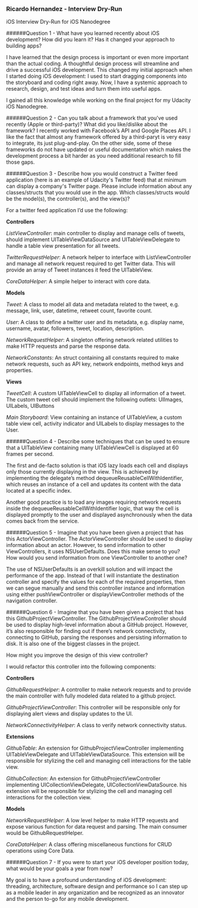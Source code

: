 ### Ricardo Hernandez - Interview Dry-Run

iOS Interview Dry-Run for iOS Nanodegree

######Question 1 - What have you learned recently about iOS development? How did you learn it? Has it changed your approach to building apps?

I have learned that the design process is important or even more important than the actual coding. A thoughtful design process will streamline and drive a successful iOS development. This changed my initial approach when I started doing iOS development: I used to start dragging components into the storyboard and coding right away. Now, I have a systemic approach to research, design, and test ideas and turn them into useful apps.

I gained all this knowledge while working on the final project for my Udacity iOS Nanodegree.

######Question 2 - Can you talk about a framework that you've used recently (Apple or third-party)? What did you like/dislike about the framework?
I recently worked with Facebook’s API and Google Places API. I like the fact that almost any framework offered by a third-paryt is very easy to integrate, its just plug-and-play. On the other side, some of these frameworks do not have updated or useful documentation which makes the development process a bit harder as you need additional research to fill those gaps.

######Question 3 - Describe how you would construct a Twitter feed application (here is an example of Udacity's Twitter feed) that at minimum can display a company's Twitter page. Please include information about any classes/structs that you would use in the app. Which classes/structs would be the model(s), the controller(s), and the view(s)?

For a twitter feed application I’d use the following:

**Controllers**

_ListViewController_: main controller to display and manage cells of tweets, should implement UITableViewDataSource and UITableViewDelegate to handle a table view presentation for all tweets.

_TwitterRequestHelper_: A network helper to interface with ListViewController and manage all network request required to get Twitter data. This will provide an array of Tweet instances it feed the UITableView.

_CoreDataHelper_: A simple helper to interact with core data.

**Models**

_Tweet_: A class to model all data and metadata related to the tweet, e.g. message, link, user, datetime, retweet count, favorite count.

_User_: A class to define a twitter user and its metadata, e.g. display name, username, avatar, followers, tweet, location, description.

_NetworkRequestHelper_: A singleton offering network related utilities to make HTTP requests and parse the response data.

_NetworkConstants_: An struct containing all constants required to make network requests, such as API key, network endpoints, method keys and properties.

**Views**

_TweetCell_: A custom UITableViewCell to display all information of a tweet. The custom tweet cell should implement the following outlets: UIImages, UILabels, UIButtons

_Main Storyboard_: View containing an instance of UITableView, a custom table view cell, activity indicator and UILabels to display messages to the User.

######Question 4 - Describe some techniques that can be used to ensure that a UITableView containing many UITableViewCell is displayed at 60 frames per second.

The first and de-facto solution is that iOS lazy loads each cell and displays only those currently displaying in the view. This is achieved by implementing the delegate’s method dequeueReusableCellWithIdentifier, which reuses an instance of a cell and updates its content with the data located at a specific index.

Another good practice is to load any images requiring network requests inside the dequeueReusableCellWithIdentifier logic, that way the cell is displayed promptly to the user and displayed asynchronously when the data comes back from the service.

######Question 5 - Imagine that you have been given a project that has this ActorViewController. The ActorViewController should be used to display information about an actor. However, to send information to other ViewControllers, it uses NSUserDefaults. Does this make sense to you? How would you send information from one ViewController to another one?

The use of NSUserDefaults is an overkill solution and will impact the performance of the app. Instead of that I will instantiate the destination controller and specify the values for each of the required properties, then we can segue manually and send this controller instance and information using either pushViewController or displayViewController methods of the navigation controller.

######Question 6 - Imagine that you have been given a project that has this GithubProjectViewController. The GithubProjectViewController should be used to display high-level information about a GitHub project. However, it’s also responsible for finding out if there’s network connectivity, connecting to GitHub, parsing the responses and persisting information to disk. It is also one of the biggest classes in the project.

How might you improve the design of this view controller?

I would refactor this controller into the following components:

**Controllers**

_GithubRequestHelper_: A controller to make network requests and to provide the main controller with fully modeled data related to a github project.

_GithubProjectViewController_: This controller will be responsible only for displaying alert views and display updates to the UI.

_NetworkConnectivityHelper_: A class to verify network connectivity status.

**Extensions**

_GithubTable_: An extension for GithubProjectViewController implementing UITableViewDelegate and UITableViewDataSource. This extension will be responsible for stylizing the cell and managing cell interactions for the table view.

_GithubCollection_: An extension for GithubProjectViewController implementing UICollectionViewDelegate, UICollectionViewDataSource. his extension will be responsible for stylizing the cell and managing cell interactions for the collection view.

**Models**

_NetworkRequestHelper_: A low level helper to make HTTP requests and expose various function for data request and parsing. The main consumer would be GithubRequestHelper.

_CoreDataHelper_: A class offering miscellaneous functions for CRUD operations using Core Data.

######Question 7 - If you were to start your iOS developer position today, what would be your goals a year from now?

My goal is to have a profound understanding of iOS development: threading, architecture, software design and performance so I can step up as a mobile leader in any organization and be recognized as an innovator and the person to-go for any mobile development.
